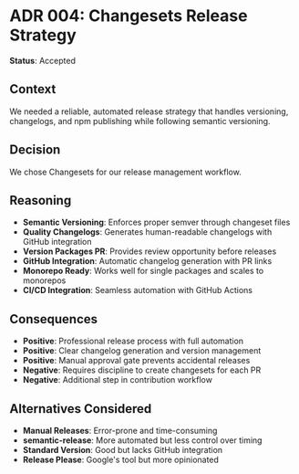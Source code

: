 # ADR 004: Changesets Release Strategy

**Status**: Accepted

## Context

We needed a reliable, automated release strategy that handles versioning, changelogs, and npm publishing while following semantic versioning.

## Decision

We chose Changesets for our release management workflow.

## Reasoning

- **Semantic Versioning**: Enforces proper semver through changeset files
- **Quality Changelogs**: Generates human-readable changelogs with GitHub integration
- **Version Packages PR**: Provides review opportunity before releases
- **GitHub Integration**: Automatic changelog generation with PR links
- **Monorepo Ready**: Works well for single packages and scales to monorepos
- **CI/CD Integration**: Seamless automation with GitHub Actions

## Consequences

- **Positive**: Professional release process with full automation
- **Positive**: Clear changelog generation and version management
- **Positive**: Manual approval gate prevents accidental releases
- **Negative**: Requires discipline to create changesets for each PR
- **Negative**: Additional step in contribution workflow

## Alternatives Considered

- **Manual Releases**: Error-prone and time-consuming
- **semantic-release**: More automated but less control over timing
- **Standard Version**: Good but lacks GitHub integration
- **Release Please**: Google's tool but more opinionated
